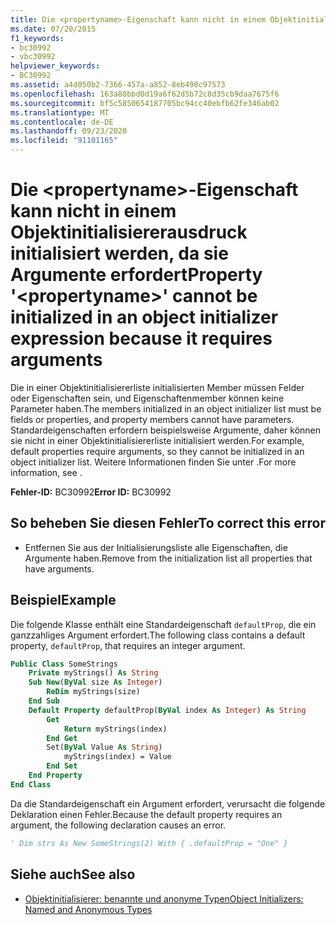 ```yaml
---
title: Die <propertyname>-Eigenschaft kann nicht in einem Objektinitialisiererausdruck initialisiert werden, da sie Argumente erfordert
ms.date: 07/20/2015
f1_keywords:
- bc30992
- vbc30992
helpviewer_keywords:
- BC30992
ms.assetid: a4d050b2-7366-457a-a852-8eb490c97573
ms.openlocfilehash: 163a80bbd0d19a6f62d5b72c8d35cb9daa7675f6
ms.sourcegitcommit: bf5c5850654187705bc94cc40ebfb62fe346ab02
ms.translationtype: MT
ms.contentlocale: de-DE
ms.lasthandoff: 09/23/2020
ms.locfileid: "91101165"
---
```

# <a name="property-propertyname-cannot-be-initialized-in-an-object-initializer-expression-because-it-requires-arguments"></a><span data-ttu-id="ebf62-102">Die \<propertyname>-Eigenschaft kann nicht in einem Objektinitialisiererausdruck initialisiert werden, da sie Argumente erfordert</span><span class="sxs-lookup"><span data-stu-id="ebf62-102">Property '\<propertyname>' cannot be initialized in an object initializer expression because it requires arguments</span></span>

<span data-ttu-id="ebf62-103">Die in einer Objektinitialisiererliste initialisierten Member müssen Felder oder Eigenschaften sein, und Eigenschaftenmember können keine Parameter haben.</span><span class="sxs-lookup"><span data-stu-id="ebf62-103">The members initialized in an object initializer list must be fields or properties, and property members cannot have parameters.</span></span> <span data-ttu-id="ebf62-104">Standardeigenschaften erfordern beispielsweise Argumente, daher können sie nicht in einer Objektinitialisiererliste initialisiert werden.</span><span class="sxs-lookup"><span data-stu-id="ebf62-104">For example, default properties require arguments, so they cannot be initialized in an object initializer list.</span></span> <span data-ttu-id="ebf62-105">Weitere Informationen finden Sie unter .</span><span class="sxs-lookup"><span data-stu-id="ebf62-105">For more information, see .</span></span>  
  
 <span data-ttu-id="ebf62-106">**Fehler-ID:** BC30992</span><span class="sxs-lookup"><span data-stu-id="ebf62-106">**Error ID:** BC30992</span></span>  
  
## <a name="to-correct-this-error"></a><span data-ttu-id="ebf62-107">So beheben Sie diesen Fehler</span><span class="sxs-lookup"><span data-stu-id="ebf62-107">To correct this error</span></span>  
  
- <span data-ttu-id="ebf62-108">Entfernen Sie aus der Initialisierungsliste alle Eigenschaften, die Argumente haben.</span><span class="sxs-lookup"><span data-stu-id="ebf62-108">Remove from the initialization list all properties that have arguments.</span></span>  
  
## <a name="example"></a><span data-ttu-id="ebf62-109">Beispiel</span><span class="sxs-lookup"><span data-stu-id="ebf62-109">Example</span></span>  

 <span data-ttu-id="ebf62-110">Die folgende Klasse enthält eine Standardeigenschaft `defaultProp`, die ein ganzzahliges Argument erfordert.</span><span class="sxs-lookup"><span data-stu-id="ebf62-110">The following class contains a default property, `defaultProp`, that requires an integer argument.</span></span>  
  
```vb  
Public Class SomeStrings  
    Private myStrings() As String  
    Sub New(ByVal size As Integer)  
        ReDim myStrings(size)  
    End Sub  
    Default Property defaultProp(ByVal index As Integer) As String  
        Get  
            Return myStrings(index)  
        End Get  
        Set(ByVal Value As String)  
            myStrings(index) = Value  
        End Set  
    End Property  
End Class  
```  
  
 <span data-ttu-id="ebf62-111">Da die Standardeigenschaft ein Argument erfordert, verursacht die folgende Deklaration einen Fehler.</span><span class="sxs-lookup"><span data-stu-id="ebf62-111">Because the default property requires an argument, the following declaration causes an error.</span></span>  
  
```vb  
' Dim strs As New SomeStrings(2) With { .defaultProp = "One" }  
```  
  
## <a name="see-also"></a><span data-ttu-id="ebf62-112">Siehe auch</span><span class="sxs-lookup"><span data-stu-id="ebf62-112">See also</span></span>

- [<span data-ttu-id="ebf62-113">Objektinitialisierer: benannte und anonyme Typen</span><span class="sxs-lookup"><span data-stu-id="ebf62-113">Object Initializers: Named and Anonymous Types</span></span>](../programming-guide/language-features/objects-and-classes/object-initializers-named-and-anonymous-types.md)

